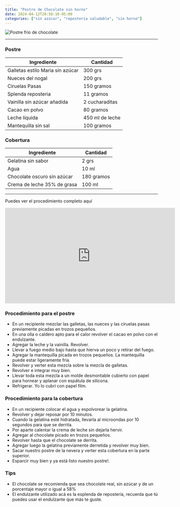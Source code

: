 ```yaml
---
title: "Postre de Chocolate sin horno"
date: 2024-04-12T20:58:10-05:00
categories: ["sin azúcar", "reposteria saludable", "sin horno"]
---
```

![Postre frio de chocolate](../../images/postre_frio_chocolate.jpg)

___
### Postre

| Ingrediente | Cantidad |
| ----------- | ----------- |
| Galletas estilo Maria sin azúcar | 300 grs |
| Nueces del nogal | 200 grs |
| Ciruelas Pasas | 150 gramos|
| Splenda reposteria | 11 gramos |
| Vainilla sin azúcar añadida | 2 cucharaditas |
| Cacao en polvo | 80 gramos |
| Leche líquida | 450 ml de leche |
| Mantequilla sin sal | 100 gramos |

### Cobertura

| Ingrediente | Cantidad |
| ----------- | ----------- |
| Gelatina sin sabor | 2 grs |
| Agua | 10 ml |
| Chocolate oscuro sin azúcar | 180 gramos|
| Crema de leche 35% de grasa | 100 ml |

___

Puedes ver el procedimiento completo aquí
<iframe width="560" height="315" src="https://www.youtube.com/embed/TJ0slP_NwgM?si=pA83t_tq-UzfaAoc" title="YouTube video player" frameborder="0" allow="accelerometer; autoplay; clipboard-write; encrypted-media; gyroscope; picture-in-picture; web-share" referrerpolicy="strict-origin-when-cross-origin" allowfullscreen></iframe>


### Procedimiento para el postre
- En un recipiente mezclar las galletas, las nueces y las ciruelas pasas previamente picadas en trozos pequeños.
- En una olla o caldero apto para el calor revolver el cacao en polvo con el endulzante. 
- Agregar la leche y la vainilla. Revolver.
- Llevar a fuego medio bajo hasta que hierva un poco y retirar del fuego.
- Agregar la mantequilla picada en trozos pequeños. La mantequilla puede estar ligeramente fria. 
- Revolver y verter esta mezcla sobre la mezcla de galletas.
- Revolver e integrar muy bien.
- Llevar toda esta mezcla a un molde desmontable cubierto con papel para hornear y aplanar con espátula de silicona.
- Refrigerar. Yo lo cubrí con papel film.

### Procedimiento para la cobertura
- En un recipiente colocar el agua y espolvorear la gelatina.
- Revolver y dejar reposar por 10 minutos.
- Cuando la gelatina esté hidratada, llevarla al microondas por 10 segundos para que se derrita.
- Por aparte calentar la crema de leche sin dejarla hervir.
- Agregar al chocolate picado en trozos pequeños.
- Revolver hasta que el chocolate se derrita.
- Agregar luego la gelatina previamente derretida y revolver muy bien.
- Sacar nuestro postre de la nevera y verter esta cobertura en la parte superior.
- Esparcir muy bien y ya está listo nuestro postre!. 


### Tips
- El chocolate se recomienda que sea chocolate real, sin azúcar y de un porcentaje mayor o igual a 58%
- El endulzante utilizado acá es la esplenda de repostería, recuerda que tú puedes usar el endulzante que más te guste. 

